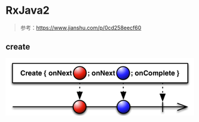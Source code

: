 # RxJava2 
> 参考：https://www.jianshu.com/p/0cd258eecf60

## create
![A](https://github.com/YuYongzhi/DevNote/raw/master/imgs/create.png)



